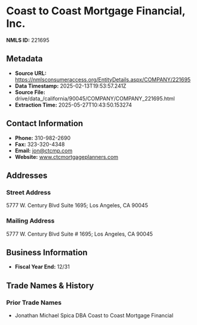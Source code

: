 # Coast to Coast Mortgage Financial, Inc.

**NMLS ID:** 221695

## Metadata
- **Source URL:** https://nmlsconsumeraccess.org/EntityDetails.aspx/COMPANY/221695
- **Data Timestamp:** 2025-02-13T19:53:57.241Z
- **Source File:** drive/data_/california/90045/COMPANY/COMPANY_221695.html
- **Extraction Time:** 2025-05-27T10:43:50.153274

## Contact Information
- **Phone:** 310-982-2690
- **Fax:** 323-320-4348
- **Email:** jon@ctcmp.com
- **Website:** www.ctcmortgageplanners.com

## Addresses
### Street Address
5777 W. Century Blvd Suite 1695; Los Angeles, CA 90045

### Mailing Address
5777 W. Century Blvd Suite # 1695; Los Angeles, CA 90045

## Business Information
- **Fiscal Year End:** 12/31

## Trade Names & History
### Prior Trade Names
- Jonathan Michael Spica DBA Coast to Coast Mortgage Financial
